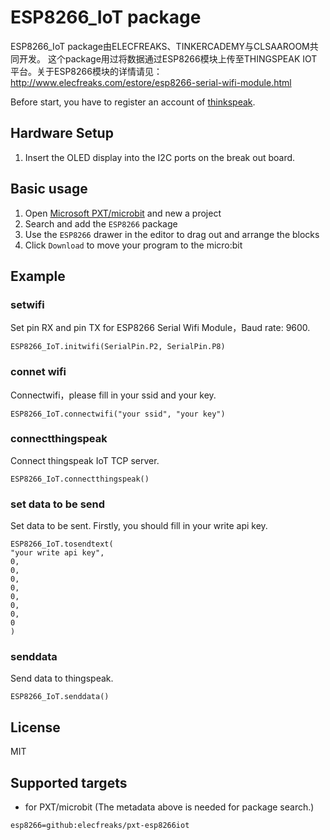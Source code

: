 # ESP8266_IoT package

ESP8266_IoT package由ELECFREAKS、TINKERCADEMY与CLSAAROOM共同开发。
这个package用过将数据通过ESP8266模块上传至THINGSPEAK IOT平台。关于ESP8266模块的详情请见：http://www.elecfreaks.com/estore/esp8266-serial-wifi-module.html

Before start, you have to register an account of [thinkspeak](https://thingspeak.com/).

## Hardware Setup

1. Insert the OLED display into the I2C ports on the break out board.

## Basic usage

1. Open [Microsoft PXT/microbit](https://pxt.microbit.org) and new a project
2. Search and add the `ESP8266` package
3. Use the `ESP8266` drawer in the editor to drag out and arrange the blocks
4. Click `Download` to move your program to the micro:bit

## Example

### setwifi
Set pin RX and pin TX for ESP8266 Serial Wifi Module，Baud rate: 9600.
```blocks
ESP8266_IoT.initwifi(SerialPin.P2, SerialPin.P8)
```

### connet wifi
Connectwifi，please fill in your ssid and your key.
```blocks
ESP8266_IoT.connectwifi("your ssid", "your key")
```

### connectthingspeak
Connect thingspeak IoT TCP server.
```blocks
ESP8266_IoT.connectthingspeak()
```

### set data to be send 
Set data to be sent. Firstly, you should fill in your write api key.
```blocks
ESP8266_IoT.tosendtext(
"your write api key",
0,
0,
0,
0,
0,
0,
0,
0
)
``` 

### senddata
Send data to thingspeak.
```blocks
ESP8266_IoT.senddata()
```

## License

MIT

## Supported targets

* for PXT/microbit
(The metadata above is needed for package search.)

```package
esp8266=github:elecfreaks/pxt-esp8266iot
```



